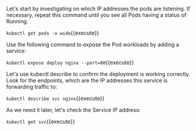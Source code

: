Let's start by investigating on which IP addresses the pods are listening. If necessary, repeat this command until you see all Pods having a status of Running.

`kubectl get pods -o wide`{{execute}}

Use the following command to expose the Pod workloads by adding a service:

`kubectl expose deploy nginx --port=80`{{execute}}

Let's use kubectl describe to confirm the deployment is working correctly. Look for the endpoints, which are the IP addresses this service is forwarding traffic to:

`kubectl describe svc nginx`{{execute}}

As we need it later, let's check the Service IP address:

`kubectl get svc`{{execute}}

